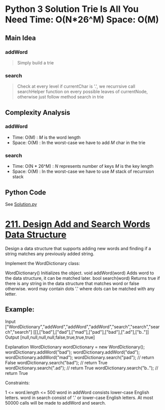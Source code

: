 # Python 3 Solution Trie Is All You Need Time: O(N*26^M) Space: O(M) 
## Main Idea
### addWord
> Simply build a trie

### search
> Check at every level if currentChar is '.', we recurrsive call searchHelper function on every possible leaves of currentNode, otherwise just follow method search in trie
## Complexity Analysis
### addWord
* Time: O(M) : *M* is the word length
* Space: O(M) :   In the worst-case we have to add *M* char in the trie

### search
* Time: O(N * 26^M) : *N* represents number of keys *M* is the key length
* Space: O(M) :   In the worst-case we have to use *M* stack of recurrsion stack 

## Python Code
See [Solution.py](https://github.com/gcobs0834/2022-Daily-LeetCoding-Challenge-python3-/blob/main/Jan%2026%201305.%20All%20Elements%20in%20Two%20Binary%20Search%20Trees%20(Medium)/Solution.py)

# [211. Design Add and Search Words Data Structure](https://leetcode.com/problems/design-add-and-search-words-data-structure/)

Design a data structure that supports adding new words and finding if a string matches any previously added string.

Implement the WordDictionary class:

WordDictionary() Initializes the object.
void addWord(word) Adds word to the data structure, it can be matched later.
bool search(word) Returns true if there is any string in the data structure that matches word or false otherwise. word may contain dots '.' where dots can be matched with any letter.
 

## Example:

Input
["WordDictionary","addWord","addWord","addWord","search","search","search","search"]
[[],["bad"],["dad"],["mad"],["pad"],["bad"],[".ad"],["b.."]]
Output
[null,null,null,null,false,true,true,true]

Explanation
WordDictionary wordDictionary = new WordDictionary();
wordDictionary.addWord("bad");
wordDictionary.addWord("dad");
wordDictionary.addWord("mad");
wordDictionary.search("pad"); // return False
wordDictionary.search("bad"); // return True
wordDictionary.search(".ad"); // return True
wordDictionary.search("b.."); // return True
 

Constraints:

1 <= word.length <= 500
word in addWord consists lower-case English letters.
word in search consist of  '.' or lower-case English letters.
At most 50000 calls will be made to addWord and search.
